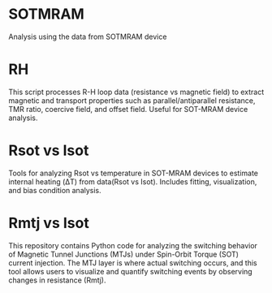 # SOTMRAM
Analysis using the data from SOTMRAM device

# RH
This script processes R-H loop data (resistance vs magnetic field) to extract magnetic and transport properties such as parallel/antiparallel resistance, TMR ratio, coercive field, and offset field. Useful for SOT-MRAM device analysis.

# Rsot vs Isot
Tools for analyzing Rsot vs temperature in SOT-MRAM devices to estimate internal heating (ΔT) from data(Rsot vs Isot). Includes fitting, visualization, and bias condition analysis.

# Rmtj vs Isot
This repository contains Python code for analyzing the switching behavior of Magnetic Tunnel Junctions (MTJs) under Spin-Orbit Torque (SOT) current injection. The MTJ layer is where actual switching occurs, and this tool allows users to visualize and quantify switching events by observing changes in resistance (Rmtj).
